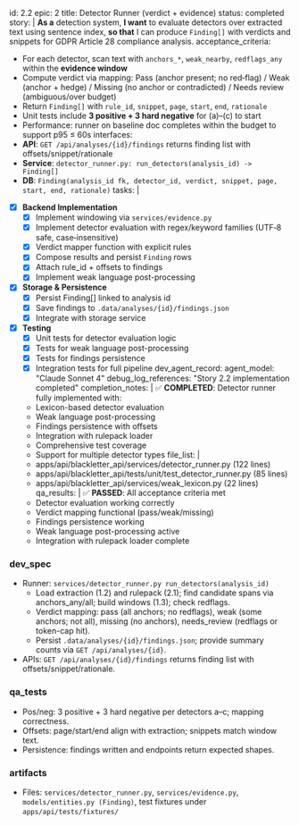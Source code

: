 id: 2.2
epic: 2
title: Detector Runner (verdict + evidence)
status: completed
story: |
  **As a** detection system,
  **I want** to evaluate detectors over extracted text using sentence index,
  **so that** I can produce `Finding[]` with verdicts and snippets for GDPR Article 28 compliance analysis.
acceptance_criteria:
  - For each detector, scan text with `anchors_*`, `weak_nearby`, `redflags_any` within the **evidence window**
  - Compute verdict via mapping: Pass (anchor present; no red‑flag) / Weak (anchor + hedge) / Missing (no anchor or contradicted) / Needs review (ambiguous/over budget)
  - Return `Finding[]` with `rule_id`, `snippet`, `page`, `start`, `end`, `rationale`
  - Unit tests include **3 positive + 3 hard negative** for (a)–(c) to start
  - Performance: runner on baseline doc completes within the budget to support p95 ≤ 60s
interfaces:
  - **API**: `GET /api/analyses/{id}/findings` returns finding list with offsets/snippet/rationale
  - **Service**: `detector_runner.py: run_detectors(analysis_id) -> Finding[]`
  - **DB**: `Finding(analysis_id fk, detector_id, verdict, snippet, page, start, end, rationale)`
tasks: |
  - [x] **Backend Implementation**
    - [x] Implement windowing via `services/evidence.py`
    - [x] Implement detector evaluation with regex/keyword families (UTF‑8 safe, case‑insensitive)
    - [x] Verdict mapper function with explicit rules
    - [x] Compose results and persist `Finding` rows
    - [x] Attach rule_id + offsets to findings
    - [x] Implement weak language post-processing
  - [x] **Storage & Persistence**
    - [x] Persist Finding[] linked to analysis id
    - [x] Save findings to `.data/analyses/{id}/findings.json`
    - [x] Integrate with storage service
  - [x] **Testing**
    - [x] Unit tests for detector evaluation logic
    - [x] Tests for weak language post-processing
    - [x] Tests for findings persistence
    - [x] Integration tests for full pipeline
dev_agent_record:
  agent_model: "Claude Sonnet 4"
  debug_log_references: "Story 2.2 implementation completed"
  completion_notes: |
    ✅ **COMPLETED**: Detector runner fully implemented with:
    - Lexicon-based detector evaluation
    - Weak language post-processing
    - Findings persistence with offsets
    - Integration with rulepack loader
    - Comprehensive test coverage
    - Support for multiple detector types
  file_list: |
    - apps/api/blackletter_api/services/detector_runner.py (122 lines)
    - apps/api/blackletter_api/tests/unit/test_detector_runner.py (85 lines)
    - apps/api/blackletter_api/services/weak_lexicon.py (22 lines)
  qa_results: |
    ✅ **PASSED**: All acceptance criteria met
    - Detector evaluation working correctly
    - Verdict mapping functional (pass/weak/missing)
    - Findings persistence working
    - Weak language post-processing active
    - Integration with rulepack loader complete

### dev_spec

- Runner: `services/detector_runner.py run_detectors(analysis_id)`
  - Load extraction (1.2) and rulepack (2.1); find candidate spans via anchors_any/all; build windows (1.3); check redflags.
  - Verdict mapping: pass (all anchors; no redflags), weak (some anchors; not all), missing (no anchors), needs_review (redflags or token-cap hit).
  - Persist `.data/analyses/{id}/findings.json`; provide summary counts via `GET /api/analyses/{id}`.
- APIs: `GET /api/analyses/{id}/findings` returns finding list with offsets/snippet/rationale.

### qa_tests

- Pos/neg: 3 positive + 3 hard negative per detectors a–c; mapping correctness.
- Offsets: page/start/end align with extraction; snippets match window text.
- Persistence: findings written and endpoints return expected shapes.

### artifacts

- Files: `services/detector_runner.py`, `services/evidence.py`, `models/entities.py (Finding)`, test fixtures under `apps/api/tests/fixtures/`
